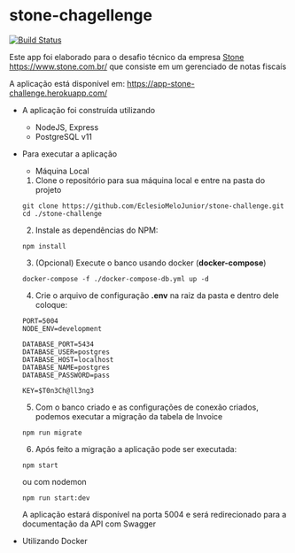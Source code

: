 # stone-chagellenge

[![Build Status](https://travis-ci.org/EclesioMeloJunior/stone-challenge.svg?branch=master)](https://travis-ci.org/EclesioMeloJunior/stone-challenge)

Este app foi elaborado para o desafio técnico da empresa [Stone](https://www.stone.com.br/)
https://www.stone.com.br/ que consiste em um gerenciado de notas fiscaís

A aplicação está disponível em: https://app-stone-challenge.herokuapp.com/

- A aplicação foi construída utilizando

  - NodeJS, Express
  - PostgreSQL v11

- Para executar a aplicação

  - Máquina Local

  1. Clone o repositório para sua máquina local e entre na pasta do projeto

  ```
  git clone https://github.com/EclesioMeloJunior/stone-challenge.git
  cd ./stone-challenge
  ```

  2. Instale as dependências do NPM:

  ```
  npm install
  ```

  3. (Opcional) Execute o banco usando docker (**docker-compose**)

  ```
  docker-compose -f ./docker-compose-db.yml up -d
  ```

  4. Crie o arquivo de configuração **.env** na raiz da pasta e dentro dele coloque:

  ```
  PORT=5004
  NODE_ENV=development

  DATABASE_PORT=5434
  DATABASE_USER=postgres
  DATABASE_HOST=localhost
  DATABASE_NAME=postgres
  DATABASE_PASSWORD=pass

  KEY=$T0n3Ch@ll3ng3
  ```

  5. Com o banco criado e as configurações de conexão criados, podemos executar a migração da tabela de Invoice

  ```
  npm run migrate
  ```

  6. Após feito a migração a aplicação pode ser executada:

  ```
  npm start
  ```

  ou com nodemon

  ```
  npm run start:dev
  ```

  A aplicação estará disponível na porta 5004 e será redirecionado para a documentação da API com Swagger

* Utilizando Docker
